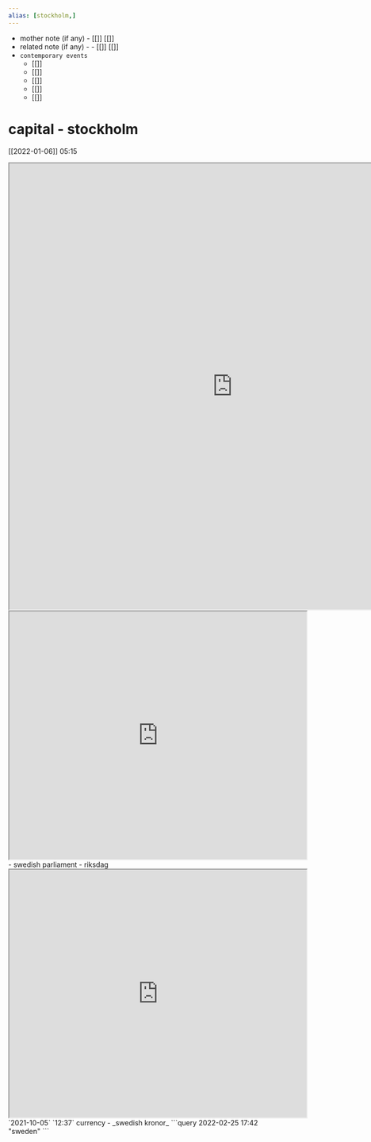 ```yaml
---
alias: [stockholm,]
---
```

- mother note (if any)
		- [[]] [[]]
- related note (if any) -
		- [[]] [[]]
- `contemporary events`
	- [[]]
	- [[]]
	- [[]]
	- [[]]
	- [[]]
# capital - stockholm
[[2022-01-06]] 05:15

<iframe src="https://duckduckgo.com/?t=ffab&q=Sweden&ia=web&iaxm=about" width="900" height="900" ></iframe>

<iframe src="https://www.populationpyramid.net/Sweden/2019/" width="600" height="500" ></iframe>
- swedish parliament - riksdag <iframe src="https://www.wikiwand.com/en/Riksdag" width="600" height="500" ></iframe>
`2021-10-05`  `12:37`
currency - _swedish kronor_
```query 2022-02-25 17:42
"sweden"
```